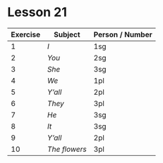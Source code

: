 # Lesson 21

Exercise | Subject       | Person / Number
-------- | ------------- | ---------------
1        | *I*           | 1sg
2        | *You*         | 2sg
3        | *She*         | 3sg
4        | *We*          | 1pl
5        | *Y’all*       | 2pl
6        | *They*        | 3pl
7        | *He*          | 3sg
8        | *It*          | 3sg
9        | *Y’all*       | 2pl
10       | *The flowers* | 3pl
